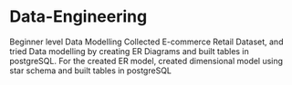 # Data-Engineering
Beginner level Data Modelling 
Collected E-commerce Retail Dataset, and tried Data modelling by creating ER Diagrams and built tables in postgreSQL.
For the created ER model, created dimensional model using star schema and built tables in postgreSQL
